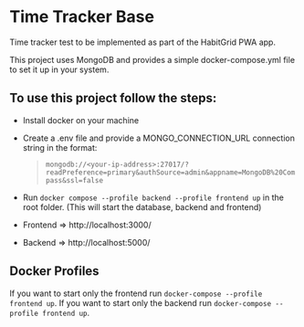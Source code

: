 # Time Tracker Base

Time tracker test to be implemented as part of the HabitGrid PWA app.

This project uses MongoDB and provides a simple docker-compose.yml file to set it up in your system.

## To use this project follow the steps:

- Install docker on your machine
- Create a .env file and provide a MONGO_CONNECTION_URL connection string in the format:
  > `mongodb://<your-ip-address>:27017/?readPreference=primary&authSource=admin&appname=MongoDB%20Compass&ssl=false`
- Run `docker compose --profile backend --profile frontend up` in the root folder. (This will start the database, backend and frontend)

- Frontend => http://localhost:3000/
- Backend => http://localhost:5000/

## Docker Profiles

If you want to start only the frontend run `docker-compose --profile frontend up`.
If you want to start only the backend run `docker-compose --profile frontend up`.
